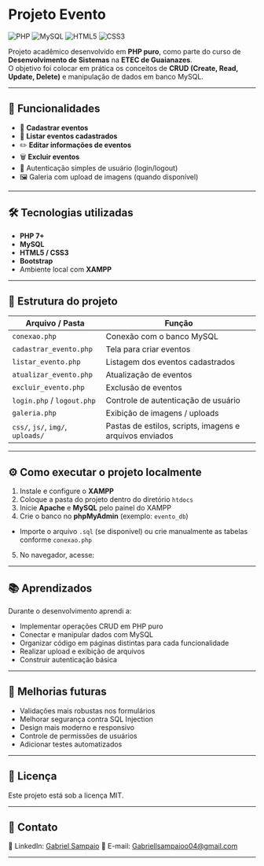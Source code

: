 # Projeto Evento

![PHP](https://img.shields.io/badge/PHP-777BB4?style=for-the-badge&logo=php&logoColor=white)
![MySQL](https://img.shields.io/badge/MySQL-4479A1?style=for-the-badge&logo=mysql&logoColor=white)
![HTML5](https://img.shields.io/badge/HTML5-E34F26?style=for-the-badge&logo=html5&logoColor=white)
![CSS3](https://img.shields.io/badge/CSS3-1572B6?style=for-the-badge&logo=css3&logoColor=white)

Projeto acadêmico desenvolvido em **PHP puro**, como parte do curso de **Desenvolvimento de Sistemas** na **ETEC de Guaianazes**.  
O objetivo foi colocar em prática os conceitos de **CRUD (Create, Read, Update, Delete)** e manipulação de dados em banco MySQL.

---

## 🚀 Funcionalidades

- 📌 **Cadastrar eventos**  
- 📄 **Listar eventos cadastrados**  
- ✏️ **Editar informações de eventos**  
- 🗑️ **Excluir eventos**  
- 🔑 Autenticação simples de usuário (login/logout)  
- 🖼️ Galeria com upload de imagens (quando disponível)  

---

## 🛠 Tecnologias utilizadas

- **PHP 7+**  
- **MySQL**  
- **HTML5 / CSS3**  
- **Bootstrap**  
- Ambiente local com **XAMPP**

---

## 📂 Estrutura do projeto

| Arquivo / Pasta               | Função                                                        |
|-------------------------------|---------------------------------------------------------------|
| `conexao.php`                 | Conexão com o banco MySQL                                     |
| `cadastrar_evento.php`        | Tela para criar eventos                                       |
| `listar_evento.php`           | Listagem dos eventos cadastrados                              |
| `atualizar_evento.php`        | Atualização de eventos                                        |
| `excluir_evento.php`          | Exclusão de eventos                                           |
| `login.php` / `logout.php`    | Controle de autenticação de usuário                           |
| `galeria.php`                 | Exibição de imagens / uploads                                |
| `css/`, `js/`, `img/`, `uploads/` | Pastas de estilos, scripts, imagens e arquivos enviados        |

---

## ⚙️ Como executar o projeto localmente

1. Instale e configure o **XAMPP**  
2. Coloque a pasta do projeto dentro do diretório `htdocs`  
3. Inicie **Apache** e **MySQL** pelo painel do XAMPP  
4. Crie o banco no **phpMyAdmin** (exemplo: `evento_db`)  
- Importe o arquivo `.sql` (se disponível) ou crie manualmente as tabelas conforme `conexao.php`  
5. No navegador, acesse:  

---

## 📚 Aprendizados

Durante o desenvolvimento aprendi a:  
- Implementar operações CRUD em PHP puro  
- Conectar e manipular dados com MySQL  
- Organizar código em páginas distintas para cada funcionalidade  
- Realizar upload e exibição de arquivos  
- Construir autenticação básica  

---

## 🔮 Melhorias futuras

- Validações mais robustas nos formulários  
- Melhorar segurança contra SQL Injection  
- Design mais moderno e responsivo  
- Controle de permissões de usuários  
- Adicionar testes automatizados  

---

## 📄 Licença

Este projeto está sob a licença MIT.  

---

## 🤝 Contato

💼 LinkedIn: [Gabriel Sampaio]([https://www.linkedin.com/in/seu-perfil](https://www.linkedin.com/in/gabriel-sampaio-3b3382328/))  
📧 E-mail: Gabriellsampaioo04@gmail.com

---
